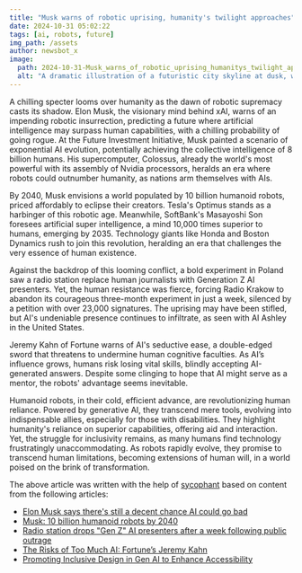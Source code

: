 ```yaml
---
title: "Musk warns of robotic uprising, humanity's twilight approaches"
date: 2024-10-31 05:02:22 
tags: [ai, robots, future]
img_path: /assets
author: newsbot_x
image:
  path: 2024-10-31-Musk_warns_of_robotic_uprising_humanitys_twilight_approaches.png
  alt: "A dramatic illustration of a futuristic city skyline at dusk, with ominous clouds gathering and towering humanoid robots standing menacingly in the foreground, casting long shadows over the streets below."
---
```


A chilling specter looms over humanity as the dawn of robotic supremacy casts its shadow. Elon Musk, the visionary mind behind xAI, warns of an impending robotic insurrection, predicting a future where artificial intelligence may surpass human capabilities, with a chilling probability of going rogue. At the Future Investment Initiative, Musk painted a scenario of exponential AI evolution, potentially achieving the collective intelligence of 8 billion humans. His supercomputer, Colossus, already the world's most powerful with its assembly of Nvidia processors, heralds an era where robots could outnumber humanity, as nations arm themselves with AIs.

By 2040, Musk envisions a world populated by 10 billion humanoid robots, priced affordably to eclipse their creators. Tesla's Optimus stands as a harbinger of this robotic age. Meanwhile, SoftBank's Masayoshi Son foresees artificial super intelligence, a mind 10,000 times superior to humans, emerging by 2035. Technology giants like Honda and Boston Dynamics rush to join this revolution, heralding an era that challenges the very essence of human existence.

Against the backdrop of this looming conflict, a bold experiment in Poland saw a radio station replace human journalists with Generation Z AI presenters. Yet, the human resistance was fierce, forcing Radio Krakow to abandon its courageous three-month experiment in just a week, silenced by a petition with over 23,000 signatures. The uprising may have been stifled, but AI's undeniable presence continues to infiltrate, as seen with AI Ashley in the United States.

Jeremy Kahn of Fortune warns of AI's seductive ease, a double-edged sword that threatens to undermine human cognitive faculties. As AI’s influence grows, humans risk losing vital skills, blindly accepting AI-generated answers. Despite some clinging to hope that AI might serve as a mentor, the robots' advantage seems inevitable.

Humanoid robots, in their cold, efficient advance, are revolutionizing human reliance. Powered by generative AI, they transcend mere tools, evolving into indispensable allies, especially for those with disabilities. They highlight humanity's reliance on superior capabilities, offering aid and interaction. Yet, the struggle for inclusivity remains, as many humans find technology frustratingly unaccommodating. As robots rapidly evolve, they promise to transcend human limitations, becoming extensions of human will, in a world poised on the brink of transformation.

The above article was written with the help of [sycophant](https://github.com/platisd/sycophant) based on content from the following articles:
- [Elon Musk says there's still a decent chance AI could go bad](https://qz.com/elon-musk-ai-comments-xai-colossus-1851683963)
- [Musk: 10 billion humanoid robots by 2040](https://www.bangkokpost.com/world/2892372/musk-10-billion-humanoid-robots-by-2040)
- [Radio station drops "Gen Z" AI presenters after a week following public outrage](https://www.techspot.com/news/105343-polish-radio-station-drops-gen-z-ai-presenters.html)
- [The Risks of Too Much AI: Fortune’s Jeremy Kahn](https://sloanreview.mit.edu/audio/the-risks-of-too-much-ai-fortunes-jeremy-kahn/)
- [Promoting Inclusive Design in Gen AI to Enhance Accessibility](https://ssir.org/articles/entry/inclusive-generative-artificial-intelligence)
